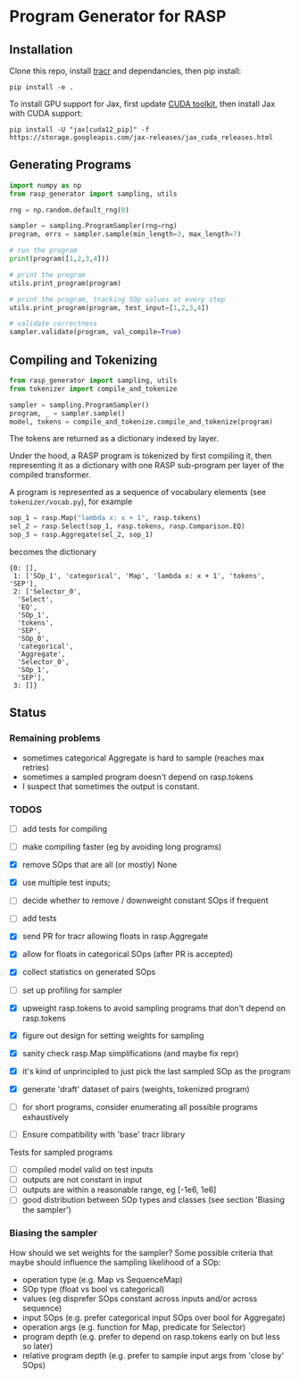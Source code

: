 # Program Generator for RASP
## Installation

Clone this repo, install [tracr](https://github.com/google-deepmind/tracr)
and dependancies, then pip install:

```
pip install -e .
```

To install GPU support for Jax, first update [CUDA toolkit](https://developer.nvidia.com/cuda-downloads),
then install Jax with CUDA support:
```
pip install -U "jax[cuda12_pip]" -f https://storage.googleapis.com/jax-releases/jax_cuda_releases.html
```

## Generating Programs

```python
import numpy as np
from rasp_generator import sampling, utils

rng = np.random.default_rng(0)

sampler = sampling.ProgramSampler(rng=rng)
program, errs = sampler.sample(min_length=3, max_length=7)

# run the program
print(program([1,2,3,4]))

# print the program
utils.print_program(program)

# print the program, tracking SOp values at every step
utils.print_program(program, test_input=[1,2,3,4])

# validate correctness
sampler.validate(program, val_compile=True)
```

## Compiling and Tokenizing
```python
from rasp_generator import sampling, utils
from tokenizer import compile_and_tokenize

sampler = sampling.ProgramSampler()
program, _ = sampler.sample()
model, tokens = compile_and_tokenize.compile_and_tokenize(program)
```
The tokens are returned as a dictionary indexed by layer.

Under the hood, a RASP program is tokenized by first compiling it, then representing it as a dictionary with one RASP sub-program per layer of the compiled transformer.

A program is represented as a sequence of vocabulary elements (see `tokenizer/vocab.py`), for example
```python
sop_1 = rasp.Map("lambda x: x + 1", rasp.tokens)
sel_2 = rasp.Select(sop_1, rasp.tokens, rasp.Comparison.EQ)
sop_3 = rasp.Aggregate(sel_2, sop_1)
```
becomes the dictionary
```
{0: [],
 1: ['SOp_1', 'categorical', 'Map', 'lambda x: x + 1', 'tokens', 'SEP'],
 2: ['Selector_0',
  'Select',
  'EQ',
  'SOp_1',
  'tokens',
  'SEP',
  'SOp_0',
  'categorical',
  'Aggregate',
  'Selector_0',
  'SOp_1',
  'SEP'],
 3: []}
```


## Status
### Remaining problems
- sometimes categorical Aggregate is hard to sample (reaches max retries)
- sometimes a sampled program doesn't depend on rasp.tokens
- I suspect that sometimes the output is constant.


### TODOS
- [ ] add tests for compiling
- [ ] make compiling faster (eg by avoiding long programs)
- [x] remove SOps that are all (or mostly) None
- [x] use multiple test inputs; 
- [ ] decide whether to remove / downweight constant SOps if frequent
- [ ] add tests
- [x] send PR for tracr allowing floats in rasp.Aggregate
- [x] allow for floats in categorical SOps (after PR is accepted)
- [x] collect statistics on generated SOps
- [ ] set up profiling for sampler
- [x] upweight rasp.tokens to avoid sampling programs that don't depend on rasp.tokens
- [x] figure out design for setting weights for sampling
- [x] sanity check rasp.Map simplifications (and maybe fix repr)
- [x] it's kind of unprincipled to just pick the last sampled SOp as the program
- [x] generate 'draft' dataset of pairs (weights, tokenized program)
- [ ] for short programs, consider enumerating all possible programs exhaustively
- [ ] Ensure compatibility with 'base' tracr library


Tests for sampled programs
- [ ] compiled model valid on test inputs
- [ ] outputs are not constant in input
- [ ] outputs are within a reasonable range, eg [-1e6, 1e6]
- [ ] good distribution between SOp types and classes (see section 'Biasing the sampler')

### Biasing the sampler
How should we set weights for the sampler? Some possible criteria that maybe should
influence the sampling likelihood of a SOp:
- operation type (e.g. Map vs SequenceMap)
- SOp type (float vs bool vs categorical)
- values (eg disprefer SOps constant across inputs and/or across sequence)
- input SOps (e.g. prefer categorical input SOps over bool for Aggregate)
- operation args (e.g. function for Map, predicate for Selector)
- program depth (e.g. prefer to depend on rasp.tokens early on but less so later)
- relative program depth (e.g. prefer to sample input args from 'close by' SOps)
